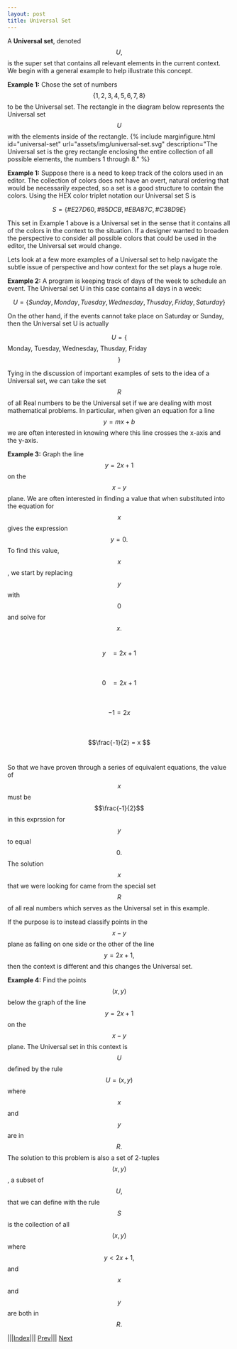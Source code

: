 ```yaml
---
layout: post
title: Universal Set
---
```

A **Universal set**, denoted $$U,$$ is the super set that contains all relevant elements in the current context. We begin with a general example to help illustrate this concept.

**Example 1:**
Chose the set of numbers $$\{ 1, 2, 3, 4, 5, 6, 7, 8\}$$ to be the Universal set. The rectangle in the diagram below represents the Universal set $$U$$ with the elements inside of the rectangle.
{% include marginfigure.html id="universal-set" url="assets/img/universal-set.svg" description="The Universal set is the grey rectangle enclosing the entire collection of all possible elements, the numbers 1 through 8." %}
<!--- <img src="../../../../assets/img/set-union.svg" alt="Drawing" style="width: 333px;" align="center;"> --->
 

**Example 1:**
Suppose there is a need to keep track of the colors used in an editor. The collection of colors does not have an overt, natural ordering that would be necessarily expected, so a set is a good structure to contain the colors. Using the HEX color triplet notation our Universal set S is

$$S = \{ \#E27D60, \#85DCB, \#EBA87C, \#C38D9E \}$$

This set in Example 1 above is a Universal set in the sense that it contains all of the colors in the context to the situation.  If a designer wanted to broaden the perspective to consider all possible colors that could be used in the editor, the Universal set would change.  

Lets look at a few more examples of a Universal set to help navigate the subtle issue of perspective and how context for the set plays a huge role.

**Example 2:**
A program is keeping track of days of the week to schedule an event. The Universal set U in this case contains all days in a week:

$$U = \{Sunday, Monday, Tuesday, Wednesday, Thusday, Friday, Saturday\}$$

On the other hand, if the events cannot take place on Saturday or Sunday, then the Universal set U is actually

$$U = \{$$ Monday, Tuesday, Wednesday, Thusday, Friday$$\}$$

Tying in the discussion of important examples of sets to the idea of a Universal set, we can take the set $$R$$ of all Real numbers to be the Universal set if we are dealing with most mathematical problems.  In particular, when given an equation for a line $$y = mx + b$$ we are often interested in knowing where this line crosses the x-axis and the y-axis.

**Example 3:**
Graph the line $$y = 2x + 1$$ on the $$x-y$$ plane.  We are often interested in finding a value that when substituted into the equation for $$x$$ gives the expression $$y = 0.$$  To find this value, $$x$$, we start by replacing $$y$$ with $$0$$ and solve for $$x.$$ 

&nbsp; &nbsp; $$y\ \ \ = 2x + 1 $$<br>
&nbsp; &nbsp; $$0\ \ \ = 2x + 1$$ <br>
&nbsp; &nbsp; $$-1 = 2x $$ <br>
&nbsp; &nbsp; $$\frac{-1}{2} = x $$<br>

So that we have proven through a series of equivalent equations, the value of $$x$$ must be $$\frac{-1}{2}$$ in this exprssion for $$y$$ to equal $$0.$$  The solution $$x$$ that we were looking for came from the special set $$R$$ of all real numbers which serves as the Universal set in this example.

If the purpose is to instead classify points in the $$x-y$$ plane as falling on one side or the other of the line $$y = 2x +1,$$ then the context is different and this changes the Universal set.

**Example 4:**
Find the points $$(x,y)$$ below the graph of the line $$y = 2x + 1$$ on the $$x-y$$ plane.  The Universal set in this context is $$U$$ defined by the rule $$U = (x,y)$$ where $$x$$ and $$y$$ are in $$R.$$ The solution to this problem is also a set of 2-tuples $$(x,y)$$, a subset of $$U,$$ that we can define with the rule $$S$$ is the collection of all $$(x,y)$$ where $$y < 2x + 1,$$ and $$x$$ and $$y$$ are both in $$R.$$

|||[Index](../../../)||| [Prev](../examples)||| [Next](../emptyset)